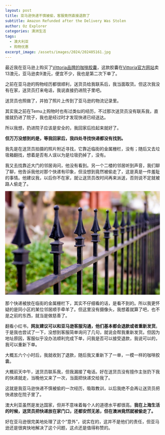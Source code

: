 ```yaml
---
layout: post
title: 亚马逊快递不慎被偷，客服竟然直接退款了
subtitle: Amazon Refunded after the Delivery Was Stolen
author: Oz Explorer
categories: 澳洲生活
tags:
  - 澳大利亚
  - 购物优惠
excerpt_image: /assets/images/2024/202405161.jpg
---
```

最近我在亚马逊上购买了[Vittoria品牌的咖啡胶囊](https://amzn.to/4bDgVR5)，这款胶囊在[Vittoria官方网站](https://www.vittoriacoffee.com/products/espresso-capsules?_pos=2&_sid=77e838a0e&_ss=r&variant=43267569025199)卖13澳元，亚马逊卖9澳元，便宜不少，我也是第二次下单了。

之前在亚马逊的购物经历都很顺利，送货员给我联系后，我当面取货。但这次我没有在家，送货员打来电话，我说直接扔进院子里吧。

送货员也照做了，并拍了照片上传到了亚马逊的物流记录里。

其实我之前在Temu上购物时也有过类似的经历，不过那次送货员没有联系我，直接就扔进了院子，我也是经过时才发现快递已经送达。

所以我想，扔进院子应该是安全的，我回家后捡起来就好了。

**但万万没想到的是，等我回家后，我四处寻找快递都没有找到。**

我先是在送货员拍摄的照片附近寻找，它靠近临街的金属栅栏，没有；随后又去垃圾箱翻找，想着是否有人误以为是垃圾扔掉了，没有。

我又去找靠近大门的邻居询问，他没有看到。另一个二楼的邻居听到声音，我们聊了聊，他告诉我他对那个快递有印象，但没想到竟然被偷走了，这是真是一件羞耻的事情。他建议我，以后你不在家，就让送货员改时间再来派送，否则说不定就被路人偷走了。

![20240516](/assets/images/2024/202405161.jpg)

那个快递被放在临街的金属栅栏下，其实不仔细看的话，是看不到的。所以我更怀疑的是同小区的某位邻居顺手牵羊了。但这里没有摄像头，我想着就算了吧，也不是之前的东西，就当是做慈善了。

翻看小红书，**网友建议可以和亚马逊客服沟通，他们基本都会退款或者重新发货**。于是我也尝试了一下，没想到客服简单询问了几句，就说会帮我重新发货。但因为地址原因，客服似乎没办法顺利完成下单，问我是否可以接受退款，我说可以的，我可以重新下单。

大概五六个小时后，我就收到了退款，随后我又重新下了一单，一模一样的咖啡胶囊。

大概前天中午，送货员联系我，但我漏接了电话。好在送货员没有擅作主张扔下我的快递就走，当晚他又来了一次，当面把快递交给我了。

这就是我亚马逊快递不慎被偷的一次经历，吸取教训，以后我绝不会再让送货员把快递放在院子里了。

澳大利亚虽然是发达国家，但并不意味着每个人的道德水平都很高。**我在上海生活的时候，送货员把快递放在家门口，还都安然无恙，但在澳洲竟然就被偷走了。**

好在亚马逊很完美地处理了这个“意外”，说实在的，这并不是他们的责任，但亚马逊还是很爽快地解决了这个问题，这点还是值得称赞的。
